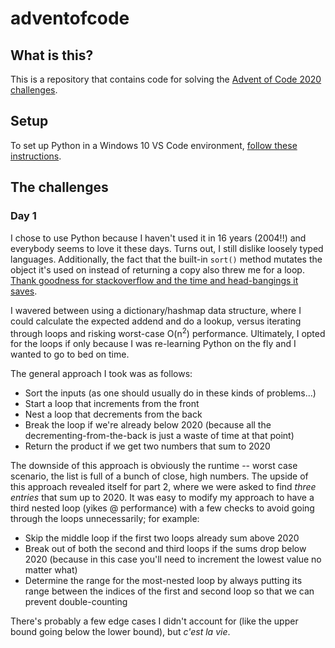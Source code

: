 # adventofcode
## What is this?
This is a repository that contains code for solving the [Advent of Code 2020 challenges](https://adventofcode.com/2020/day/1).

## Setup
To set up Python in a Windows 10 VS Code environment, [follow these instructions](https://code.visualstudio.com/docs/python/python-tutorial).

## The challenges

### Day 1
I chose to use Python because I haven't used it in 16 years (2004!!) and everybody seems to love it these days. Turns out, I still dislike loosely typed languages. Additionally, the fact that the built-in `sort()` method mutates the object it's used on instead of returning a copy also threw me for a loop. [Thank goodness for stackoverflow and the time and head-bangings it saves](https://stackoverflow.com/questions/7301110/why-does-return-list-sort-return-none-not-the-list).

I wavered between using a dictionary/hashmap data structure, where I could calculate the expected addend and do a lookup, versus iterating through loops and risking worst-case O(n<sup>2</sup>) performance. Ultimately, I opted for the loops if only because I was re-learning Python on the fly and I wanted to go to bed on time.

The general approach I took was as follows:
- Sort the inputs (as one should usually do in these kinds of problems...)
- Start a loop that increments from the front
- Nest a loop that decrements from the back
- Break the loop if we're already below 2020 (because all the decrementing-from-the-back is just a waste of time at that point)
- Return the product if we get two numbers that sum to 2020

The downside of this approach is obviously the runtime -- worst case scenario, the list is full of a bunch of close, high numbers. The upside of this approach revealed itself for part 2, where we were asked to find _three entries_ that sum up to 2020. It was easy to modify my approach to have a third nested loop (yikes @ performance) with a few checks to avoid going through the loops unnecessarily; for example:
- Skip the middle loop if the first two loops already sum above 2020
- Break out of both the second and third loops if the sums drop below 2020 (because in this case you'll need to increment the lowest value no matter what)
- Determine the range for the most-nested loop by always putting its range between the indices of the first and second loop so that we can prevent double-counting

There's probably a few edge cases I didn't account for (like the upper bound going below the lower bound), but _c'est la vie_.